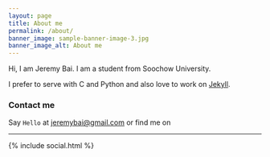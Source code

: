 ```yaml
---
layout: page
title: About me
permalink: /about/
banner_image: sample-banner-image-3.jpg
banner_image_alt: About me
---
```


Hi, I am Jeremy Bai. I am a student from Soochow University.

I prefer to serve with C and Python and also love to work 
on [Jekyll][jekyll].

### Contact me

Say `Hello` at jeremybai@gmail.com or find
me on

---

{% include social.html %}

[jekyll]: http://jekyllrb.com
